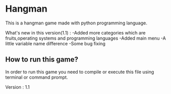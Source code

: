 # Hangman
This is a hangman game made with python programming language.

What's new in this version(1.1) :
-Added more categories which are fruits,operating systems and programming languages
-Added main menu
-A little variable name difference
-Some bug fixing

## How to run this game?
In order to run this game you need to compile or execute this file using terminal or command prompt.

Version : 1.1

